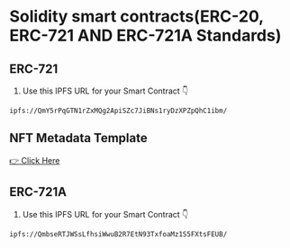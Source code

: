 # Solidity smart contracts(ERC-20, ERC-721 AND ERC-721A Standards)

## ERC-721

1. Use this IPFS URL for your Smart Contract  👇

`ipfs://QmY5rPqGTN1rZxMQg2ApiSZc7JiBNs1ryDzXPZpQhC1ibm/`

## NFT Metadata Template

[👉 Click Here ](https://github.com/NazaWEb/nft-metadata-template)


## ERC-721A

1. Use this IPFS URL for your Smart Contract 👇

`ipfs://QmbseRTJWSsLfhsiWwuB2R7EtN93TxfoaMz1S5FXtsFEUB/` 

